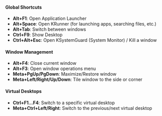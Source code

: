 #### **Global Shortcuts**

*   **Alt+F1**: Open Application Launcher
*   **Alt+Space**: Open KRunner (for launching apps, searching files, etc.)
*   **Alt+Tab**: Switch between windows
*   **Ctrl+F9**: Show Desktop
*   **Ctrl+Alt+Esc**: Open KSystemGuard (System Monitor) / Kill a window

#### **Window Management**

*   **Alt+F4**: Close current window
*   **Alt+F3**: Open window operations menu
*   **Meta+PgUp/PgDown**: Maximize/Restore window
*   **Meta+Left/Right/Up/Down**: Tile window to the side or corner

#### **Virtual Desktops**

*   **Ctrl+F1...F4**: Switch to a specific virtual desktop
*   **Meta+Ctrl+Left/Right**: Switch to the previous/next virtual desktop
